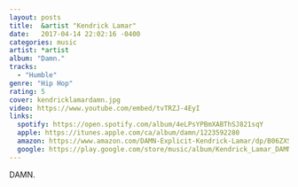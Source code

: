 ```yaml
---
layout: posts
title:  &artist "Kendrick Lamar"
date:   2017-04-14 22:02:16 -0400
categories: music
artist: *artist
album: "Damn."
tracks:
  - "Humble"
genre: "Hip Hop"
rating: 5
cover: kendricklamardamn.jpg
video: https://www.youtube.com/embed/tvTRZJ-4EyI
links:
  spotify: https://open.spotify.com/album/4eLPsYPBmXABThSJ821sqY
  apple: https://itunes.apple.com/ca/album/damn/1223592280
  amazon: https://www.amazon.com/DAMN-Explicit-Kendrick-Lamar/dp/B06ZXSPGB5
  google: https://play.google.com/store/music/album/Kendrick_Lamar_DAMN?id=Bwj4cpxbxjnarequw2jkj5c3a5u
---
```


DAMN.

